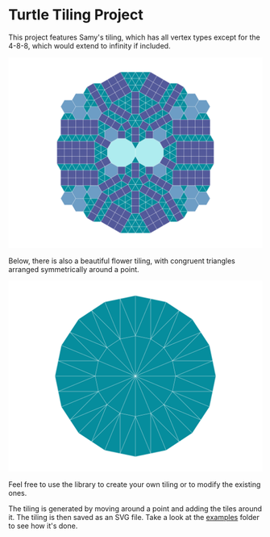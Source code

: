 # Turtle Tiling Project

This project features Samy's tiling, which has all vertex types except for the 4-8-8, which would extend to infinity if included.

![Samy's Tiling](output/samy.svg)

Below, there is also a beautiful flower tiling, with congruent triangles arranged symmetrically around a point.

![Flower Tiling](output/flower.svg)

Feel free to use the library to create your own tiling or to modify the existing ones.

The tiling is generated by moving around a point and adding the tiles around it. The tiling is then saved as an SVG file. Take a look at the [examples](examples) folder to see how it's done.
